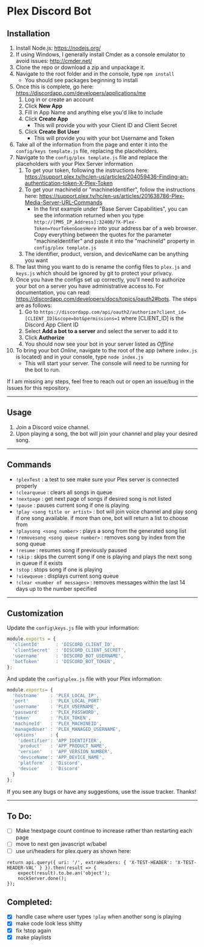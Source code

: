 # Plex Discord Bot

## Installation

1. Install Node.js: https://nodejs.org/
2. If using Windows, I generally install Cmder as a console emulator to avoid issues: http://cmder.net/
3. Clone the repo or download a zip and unpackage it.
4. Navigate to the root folder and in the console, type `npm install`
    * You should see packages beginning to install
5. Once this is complete, go here: https://discordapp.com/developers/applications/me
    1. Log in or create an account
    2. Click **New App**
    3. Fill in App Name and anything else you'd like to include
    4. Click **Create App**
        * This will provide you with your Client ID and Client Secret
    5. Click **Create Bot User**
        * This will provide you with your bot Username and Token
6. Take all of the information from the page and enter it into the `config/keys template.js` file, replacing the placeholders.
7. Navigate to the `config/plex template.js` file and replace the placeholders with your Plex Server information
    1. To get your token, following the instructions here: https://support.plex.tv/hc/en-us/articles/204059436-Finding-an-authentication-token-X-Plex-Token
    2. To get your machineId or "machineIdentifier", follow the instructions here: https://support.plex.tv/hc/en-us/articles/201638786-Plex-Media-Server-URL-Commands
        * In the first example under "Base Server Capabilities", you can see the information returned when you type `http://[PMS_IP_Address]:32400/?X-Plex-Token=YourTokenGoesHere` into your address bar of a web browser.  Copy everything between the quotes for the parameter "machineIdentifier" and paste it into the "machineId" property in `config/plex template.js`
    3. The identifier, product, version, and deviceName can be anything you want
8. The last thing you want to do is rename the config files to `plex.js` and `keys.js` which should be ignored by git to protect your privacy.
9. Once you have the configs set up correctly, you'll need to authorize your bot on a server you have administrative access to.  For documentation, you can read: https://discordapp.com/developers/docs/topics/oauth2#bots.  The steps are as follows:
    1. Go to `https://discordapp.com/api/oauth2/authorize?client_id=[CLIENT_ID]&scope=bot&permissions=1` where [CLIENT_ID] is the Discord App Client ID
    2. Select **Add a bot to a server** and select the server to add it to
    3. Click **Authorize**
    4. You should now see your bot in your server listed as *Offline*
10. To bring your bot *Online*, navigate to the root of the app (where `index.js` is located) and in your console, type `node index.js`
    * This will start your server.  The console will need to be running for the bot to run.

If I am missing any steps, feel free to reach out or open  an issue/bug in the Issues for this repository.

***

## Usage

1. Join a Discord voice channel.
2. Upon playing a song, the bot will join your channel and play your desired song.

***

## Commands

* `!plexTest` : a test to see make sure your Plex server is connected properly
* `!clearqueue` : clears all songs in queue
* `!nextpage` : get next page of songs if desired song is not listed
* `!pause` : pauses current song if one is playing
* `!play <song title or artist>` : bot will join voice channel and play song if one song available.  if more than one, bot will return a list to choose from
* `!playsong <song number>` : plays a song from the generated song list
* `!removesong <song queue number>` : removes song by index from the song queue
* `!resume` : resumes song if previously paused
* `!skip` : skips the current song if one is playing and plays the next song in queue if it exists
* `!stop` : stops song if one is playing
* `!viewqueue` : displays current song queue
* `!clear <number of messages>` : removes messages within the last 14 days up to the number specified

***
## Customization

Update the `config\keys.js` file with your information:

```javascript
module.exports = {
  'clientId'      : 'DISCORD_CLIENT_ID',
  'clientSecret'  : 'DISCORD_CLIENT_SECRET',
  'username'      : 'DISCORD_BOT_USERNAME',
  'botToken'      : 'DISCORD_BOT_TOKEN',
};
```

And update the `config\plex.js` file with your Plex information:

```javascript
module.exports= {
  'hostname'    : 'PLEX_LOCAL_IP',
  'port'        : 'PLEX_LOCAL_PORT'
  'username'    : 'PLEX_USERNAME',
  'password'    : 'PLEX_PASSWORD',
  'token'       : 'PLEX_TOKEN',
  'machineId'   : 'PLEX_MACHINEID',
  'managedUser' : 'PLEX_MANAGED_USERNAME',
  'options'     : {
    'identifier': 'APP_IDENTIFIER',
    'product'   : 'APP_PRODUCT_NAME',
    'version'   : 'APP_VERSION_NUMBER',
    'deviceName': 'APP_DEVICE_NAME',
    'platform'  : 'Discord',
    'device'    : 'Discord'
  }
};
```

If you see any bugs or have any suggestions, use the issue tracker.  Thanks!

***

## To Do:
* [ ] Make !nextpage count continue to increase rather than restarting each page
* [ ] move to next gen javascript w/babel
* [ ] use uri/headers for plex.query as shown here:

```
return api.query({ uri: '/', extraHeaders: { 'X-TEST-HEADER': 'X-TEST-HEADER-VAL' } }).then(result => {
    expect(result).to.be.an('object');
    nockServer.done();
});
```

## Completed:
* [x] handle case where user types `!play` when another song is playing
* [x] make code look less shitty
* [x] fix !stop again
* [x] make playlists
